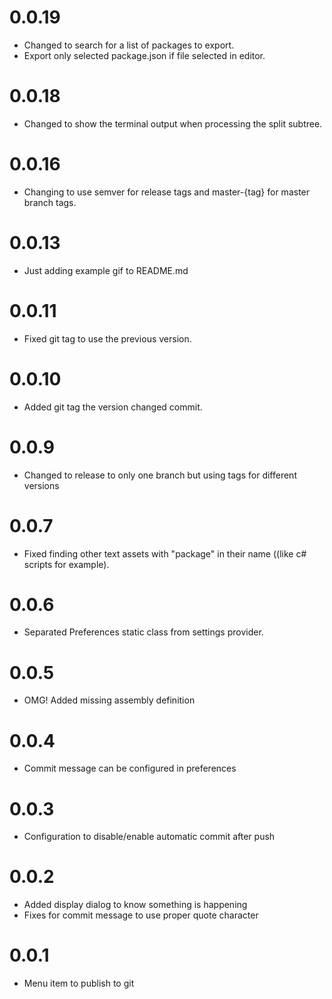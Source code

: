 # 0.0.19

- Changed to search for a list of packages to export.
- Export only selected package.json if file selected in editor.

# 0.0.18

- Changed to show the terminal output when processing the split subtree.

# 0.0.16

- Changing to use semver for release tags and master-{tag} for master branch tags.

# 0.0.13

- Just adding example gif to README.md

# 0.0.11

- Fixed git tag to use the previous version.

# 0.0.10

- Added git tag the version changed commit. 

# 0.0.9

- Changed to release to only one branch but using tags for different versions

# 0.0.7

- Fixed finding other text assets with "package" in their name ((like c# scripts for example).

# 0.0.6

- Separated Preferences static class from settings provider.

# 0.0.5

- OMG! Added missing assembly definition

# 0.0.4

- Commit message can be configured in preferences

# 0.0.3

- Configuration to disable/enable automatic commit after push

# 0.0.2

- Added display dialog to know something is happening
- Fixes for commit message to use proper quote character

# 0.0.1

- Menu item to publish to git